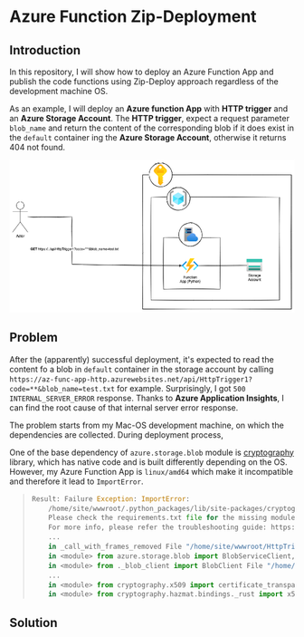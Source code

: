 # Azure Function Zip-Deployment

## Introduction

In this repository, I will show how to deploy an Azure Function App and publish the code functions using Zip-Deploy
approach regardless of the development machine OS.

As an example, I will deploy an **Azure function App** with **HTTP trigger** and an **Azure Storage Account**.
The **HTTP trigger**, expect a request parameter `blob_name` and return the content of the corresponding blob if it does
exist in the `default` container ing the **Azure Storage Account**, otherwise it returns 404 not found.

![](./docs/az-func-zip-deploy-overview.png "Example system")

## Problem

After the (apparently) successful deployment, it's expected to read the content fo a blob in `default` container in the
storage account by calling `https://az-func-app-http.azurewebsites.net/api/HttpTrigger1?code=**&blob_name=test.txt` for
example.
Surprisingly, I got `500 INTERNAL_SERVER_ERROR` response. Thanks to **Azure Application Insights**, I can find the root
cause of that internal server error response.

The problem starts from my Mac-OS development machine, on which the dependencies are collected.
During deployment process,

One of the base dependency of `azure.storage.blob` module
is [cryptography](https://cryptography.io/en/latest/installation/#supported-platforms)
library, which has native code and is built differently depending on the OS.
However, my Azure Function App is `linux/amd64` which make it incompatible and therefore it lead to `ImportError`.

> ```python
> Result: Failure Exception: ImportError:
>     /home/site/wwwroot/.python_packages/lib/site-packages/cryptography/hazmat/bindings/_rust.abi3.so: invalid ELF header.
>     Please check the requirements.txt file for the missing module.
>     For more info, please refer the troubleshooting guide: https://aka.ms/functions-modulenotfound Stack:
>     ... 
>     in _call_with_frames_removed File "/home/site/wwwroot/HttpTrigger1/__init__.py",  line 3,
>     in <module> from azure.storage.blob import BlobServiceClient, ContainerClient File "/home/site/wwwroot/.python_packages/lib/site-packages/azure/storage/blob/__init__.py", line 10,
>     in <module> from ._blob_client import BlobClient File "/home/site/wwwroot/.python_packages/lib/site-packages/azure/storage/blob/_blob_client.py", line 55, 
>     ...
>     in <module> from cryptography.x509 import certificate_transparency File "/home/site/wwwroot/.python_packages/lib/site-packages/cryptography/x509/certificate_transparency.py", line 10,
>     in <module> from cryptography.hazmat.bindings._rust import x509 as rust_x509
> ```

## Solution
